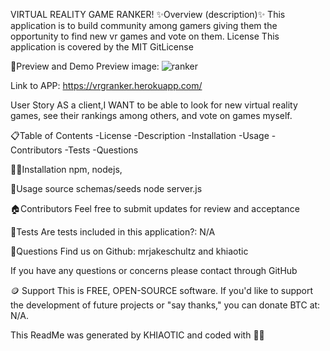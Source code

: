 VIRTUAL REALITY GAME RANKER!
✨Overview (description)✨
This application is to build community among gamers giving them the opportunity to find  new vr games and vote on them.
License
This application is covered by the MIT GitLicense

👀Preview and Demo
Preview image: ![ranker](https://user-images.githubusercontent.com/112679225/211718797-08b3d6b4-f8d9-44f4-8d36-b3c97f22bb00.jpg)


Link to APP: https://vrgranker.herokuapp.com/

User Story
AS a client,I WANT to be able to look for new virtual reality games, see their rankings among others, and vote on games myself.

📋Table of Contents
-License
-Description
-Installation
-Usage
-Contributors
-Tests
-Questions

💢📃Installation
npm,  nodejs, 

🧰Usage
source schemas/seeds
node server.js

🏠Contributors
Feel free to submit updates for review and acceptance

🧪Tests
Are tests included in this application?: N/A

🤔Questions
Find us on Github: mrjakeschultz and khiaotic

If you have any questions or concerns please contact through  GitHub

🪙 Support
This is FREE, OPEN-SOURCE software.
If you'd like to support the development of future projects or "say thanks," you can donate BTC at: N/A.

This ReadMe was generated by KHIAOTIC and coded with 🌈💖
